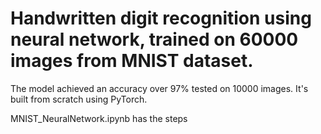 # Handwritten digit recognition using neural network, trained on 60000 images from MNIST dataset. 

The model achieved an accuracy over 97% tested on 10000 images. It's built from scratch using PyTorch.

MNIST_NeuralNetwork.ipynb has the steps
